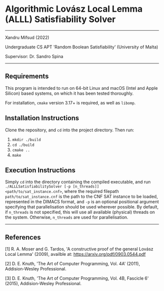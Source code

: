 # Algorithmic Lovász Local Lemma (ALLL) Satisfiability Solver

---

Xandru Mifsud (2022)

Undergraduate CS APT 'Random Boolean Satisfiability' (University of Malta)

Supervisor: Dr. Sandro Spina

---

## Requirements

This program is intended to run on 64-bit Linux and macOS (Intel and Apple Silicon) based systems, on which it has been tested thoroughly.

For installation, ```cmake``` version 3.17+ is required, as well as ```libomp```.

## Installation Instructions

Clone the repository, and ```cd``` into the project directory. Then run:

1. ```mkdir ./build```
2. ```cd ./build```
3. ```cmake ..```
4. ```make```

## Execution Instructions

Simply ```cd``` into the directory containing the compiled executable, and run ```./ALLLSatisfiabilitySolver [-p [n_threads]] <path/to/sat_instance.cnf>```, where the required filepath ```path/to/sat_instance.cnf``` is the path to the CNF SAT instance to be loaded, represented in the DIMACS format, and ```-p``` is an optional positional argument specifying that parallelisation should be used wherever possible. By default, if ```n_threads``` is not specified, this will use all available (physical) threads on the system. Otherwise, ```n_threads``` are used for parallelisation.

---

## References

[1] R. A. Moser and G. Tardos, 'A constructive proof of the general Lovász Local Lemma' (2009), availble at: https://arxiv.org/pdf/0903.0544.pdf

[2] D. E. Knuth, 'The Art of Computer Programming, Vol. 4A' (2011), Addision-Wesley Professional.

[3] D. E. Knuth, 'The Art of Computer Programming, Vol. 4B, Fascicle 6' (2015), Addision-Wesley Professional.
